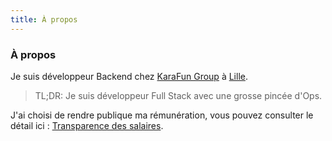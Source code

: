 ```yaml
---
title: À propos
---
```

### À propos

Je suis développeur Backend chez [KaraFun Group](https://www.karafun-group.com/) à [Lille](https://www.openstreetmap.org/relation/58404). 

> TL;DR: Je suis développeur Full Stack avec une grosse pincée d'Ops.

J'ai choisi de rendre publique ma rémunération, vous pouvez consulter le détail ici : [Transparence des salaires](/salary).
